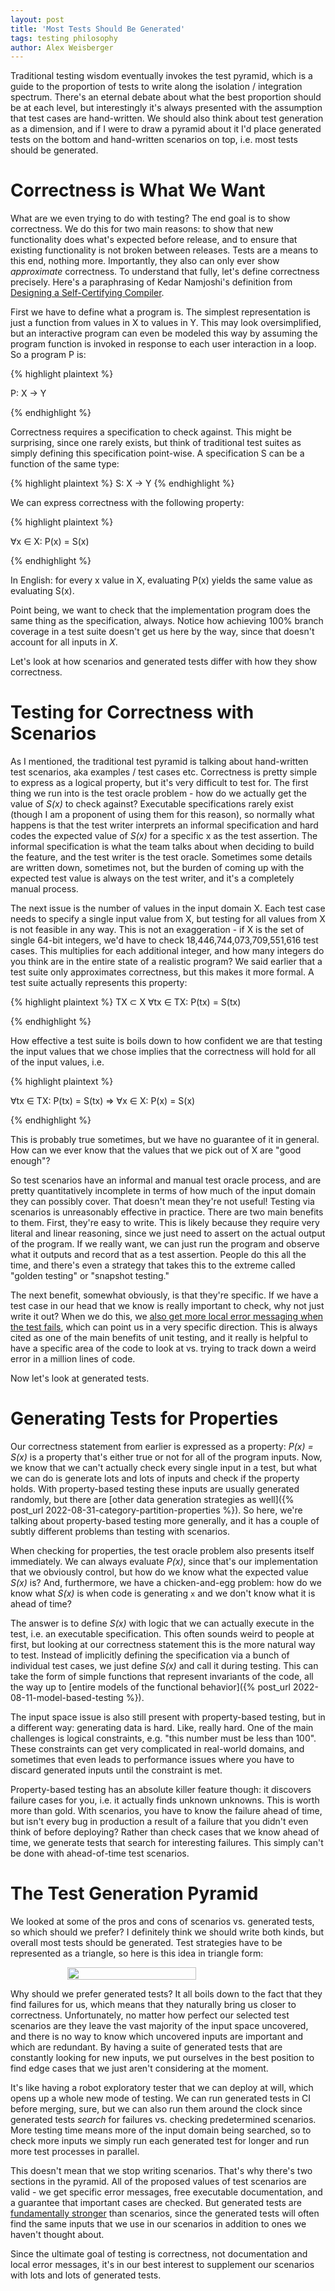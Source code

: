 ```yaml
---
layout: post
title: 'Most Tests Should Be Generated'
tags: testing philosophy
author: Alex Weisberger
---
```


Traditional testing wisdom eventually invokes the test pyramid, which is a guide to the proportion of tests to write along the isolation / integration spectrum. There's an eternal debate about what the best proportion should be at each level, but interestingly it's always presented with the assumption that test cases are hand-written. We should also think about test generation as a dimension, and if I were to draw a pyramid about it I'd place generated tests on the bottom and hand-written scenarios on top, i.e. most tests should be generated.


# Correctness is What We Want

What are we even trying to do with testing? The end goal is to show correctness. We do this for two main reasons: to show that new functionality does what's expected before release, and to ensure that existing functionality is not broken between releases. Tests are a means to this end, nothing more. Importantly, they also can only ever show _approximate_ correctness. To understand that fully, let's define correctness precisely. Here's a paraphrasing of Kedar Namjoshi's definition from [Designing a Self-Certifying Compiler](https://www.youtube.com/watch?v=GZXSSCF4siY).

First we have to define what a program is. The simplest representation is just a function from values in X to values in Y. This may look oversimplified, but an interactive program can even be modeled this way by assuming the program function is invoked in response to each user interaction in a loop. So a program P is:

{% highlight plaintext %}

P: X -> Y

{% endhighlight %}

Correctness requires a specification to check against. This might be surprising, since one rarely exists, but think of traditional test suites as simply defining this specification point-wise. A specification S can be a function of the same type:

{% highlight plaintext %}
S: X -> Y
{% endhighlight %}

We can express correctness with the following property:

{% highlight plaintext %}

∀x ∈ X: P(x) = S(x)

{% endhighlight %}


In English: for every x value in X, evaluating P(x) yields the same value as evaluating S(x).

Point being, we want to check that the implementation program does the same thing as the specification, always. Notice how achieving 100% branch coverage in a test suite doesn't get us here by the way, since that doesn't account for all inputs in *X*.

Let's look at how scenarios and generated tests differ with how they show correctness.

# Testing for Correctness with Scenarios

As I mentioned, the traditional test pyramid is talking about hand-written test scenarios, aka examples / test cases etc. Correctness is pretty simple to express as a logical property, but it's very difficult to test for. The first thing we run into is the test oracle problem - how do we actually get the value of *S(x)* to check against? Executable specifications rarely exist (though I am a proponent of using them for this reason), so normally what happens is that the test writer interprets an informal specification and hard codes the expected value of *S(x)* for a specific x as the test assertion. The informal specification is what the team talks about when deciding to build the feature, and the test writer is the test oracle. Sometimes some details are written down, sometimes not, but the burden of coming up with the expected test value is always on the test writer, and it's a completely manual process.

The next issue is the number of values in the input domain X. Each test case needs to specify a single input value from X, but testing for all values from X is not feasible in any way. This is not an exaggeration - if X is the set of single 64-bit integers, we'd have to check 18,446,744,073,709,551,616 test cases. This multiplies for each additional integer, and how many integers do you think are in the entire state of a realistic program? We said earlier that a test suite only approximates correctness, but this makes it more formal. A test suite actually represents this property:

{% highlight plaintext %}
TX ⊂ X
∀tx ∈ TX: P(tx) = S(tx)

{% endhighlight %}

How effective a test suite is boils down to how confident we are that testing the input values that we chose implies that the correctness will hold for all of the input values, i.e.

{% highlight plaintext %}

∀tx ∈ TX: P(tx) = S(tx) => ∀x ∈ X: P(x) = S(x)

{% endhighlight %}

This is probably true sometimes, but we have no guarantee of it in general. How can we ever know that the values that we pick out of X are "good enough"?

So test scenarios have an informal and manual test oracle process, and are pretty quantitatively incomplete in terms of how much of the input domain they can possibly cover. That doesn't mean they're not useful! Testing via scenarios is unreasonably effective in practice. There are two main benefits to them. First, they're easy to write. This is likely because they require very literal and linear reasoning, since we just need to assert on the actual output of the program. If we really want, we can just run the program and observe what it outputs and record that as a test assertion. People do this all the time, and there's even a strategy that takes this to the extreme called "golden testing" or "snapshot testing."

The next benefit, somewhat obviously, is that they're specific. If we have a test case in our head that we know is really important to check, why not just write it out? When we do this, we [also get more local error messaging when the test fails](https://buttondown.email/hillelwayne/archive/some-tests-are-stronger-than-others/#fnref:stronger-than-nitpick), which can point us in a very specific direction. This is always cited as one of the main benefits of unit testing, and it really is helpful to have a specific area of the code to look at vs. trying to track down a weird error in a million lines of code.

Now let's look at generated tests.

# Generating Tests for Properties

Our correctness statement from earlier is expressed as a property: *P(x) = S(x)* is a property that's either true or not for all of the program inputs. Now, we know that we can't actually check every single input in a test, but what we can do is generate lots and lots of inputs and check if the property holds. With property-based testing these inputs are usually generated randomly, but there are [other data generation strategies as well]({% post_url 2022-08-31-category-partition-properties %}). So here, we're talking about property-based testing more generally, and it has a couple of subtly different problems than testing with scenarios.

When checking for properties, the test oracle problem also presents itself immediately. We can always evaluate *P(x)*, since that's our implementation that we obviously control, but how do we know what the expected value *S(x)* is? And, furthermore, we have a chicken-and-egg problem: how do we know what *S(x)* is when code is generating `x` and we don't know what it is ahead of time?

The answer is to define *S(x)* with logic that we can actually execute in the test, i.e. an executable specification. This often sounds weird to people at first, but looking at our correctness statement this is the more natural way to test. Instead of implicitly defining the specification via a bunch of individual test cases, we just define *S(x)* and call it during testing. This can take the form of simple functions that represent invariants of the code, all the way up to [entire models of the functional behavior]({% post_url 2022-08-11-model-based-testing %}).

The input space issue is also still present with property-based testing, but in a different way: generating data is hard. Like, really hard. One of the main challenges is logical constraints, e.g. "this number must be less than 100". These constraints can get very complicated in real-world domains, and sometimes that even leads to performance issues where you have to discard generated inputs until the constraint is met.

Property-based testing has an absolute killer feature though: it discovers failure cases for you, i.e. it actually finds unknown unknowns. This is worth more than gold. With scenarios, you have to know the failure ahead of time, but isn't every bug in production a result of a failure that you didn't even think of before deploying? Rather than check cases that we know ahead of time, we generate tests that search for interesting failures. This simply can't be done with ahead-of-time test scenarios.

# The Test Generation Pyramid

We looked at some of the pros and cons of scenarios vs. generated tests, so which should we prefer? I definitely think we should write both kinds, but overall most tests should be generated. Test strategies have to be represented as a triangle, so here is this idea in triangle form:

<div style="display: flex; justify-content: center;">
  <img src="/assets/generated_tests/generated-tests.png" style="width:64%"/>
</div>

Why should we prefer generated tests? It all boils down to the fact that they find failures for us, which means that they naturally bring us closer to correctness. Unfortunately, no matter how perfect our selected test scenarios are they leave the vast majority of the input space uncovered, and there is no way to know which uncovered inputs are important and which are redundant. By having a suite of generated tests that are constantly looking for new inputs, we put ourselves in the best position to find edge cases that we just aren't considering at the moment.

It's like having a robot exploratory tester that we can deploy at will, which opens up a whole new mode of testing. We can run generated tests in CI before merging, sure, but we can also run them around the clock since generated tests _search_ for failures vs. checking predetermined scenarios. More testing time means more of the input domain being searched, so to check more inputs we simply run each generated test for longer and run more test processes in parallel.

This doesn't mean that we stop writing scenarios. That's why there's two sections in the pyramid. All of the proposed values of test scenarios are valid - we get specific error messages, free executable documentation, and a guarantee that important cases are checked. But generated tests are [fundamentally stronger](https://buttondown.email/hillelwayne/archive/some-tests-are-stronger-than-others/#fnref:stronger-than-nitpick) than scenarios, since the generated tests will often find the same inputs that we use in our scenarios in addition to ones we haven't thought about.

Since the ultimate goal of testing is correctness, not documentation and local error messages, it's in our best interest to supplement our scenarios with lots and lots of generated tests.

